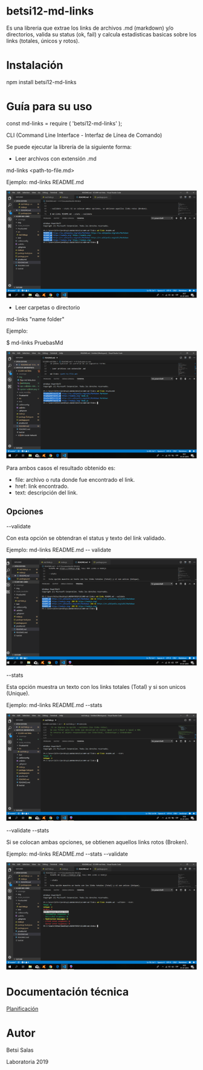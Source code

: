 # betsi12-md-links


Es una libreria que extrae los links de archivos .md (markdown) y/o directorios, valida su status (ok, fail) y calcula estadisticas basicas sobre los links (totales, únicos y rotos).

# Instalación

npm install betsi12-md-links

# Guía para su uso

const md-links = require ( 'betsi12-md-links' );

CLI (Command Line Interface - Interfaz de Línea de Comando)

Se puede ejecutar la librería de la siguiente forma:

- Leer archivos con extensión .md

md-links <path-to-file.md>

Ejemplo: md-links README.md

![Ejemplo opción leer README.md](./img/LeerMd.png)


- Leer carpetas o directorio

md-links "name folder"

Ejemplo:

$ md-links PruebasMd

![Ejemlo Leer carpeta](./img/LeerFolder.png)

Para ambos casos el resultado obtenido es:

- file: archivo o ruta donde fue encontrado el link.
- href: link encontrado.
- text: descripción del link.

## Opciones

--validate

Con esta opción se obtendran el status y texto del link validado.

Ejemplo: md-links README.md -- validate

![Opción --validate](./img/opcion--validate.png)









--stats

Esta opción muestra un texto con los links totales (Total) y si son unicos (Unique).

Ejemplo: md-links README.md --stats

![Opción --validate](./img/opc--stats.png)





--validate --stats 

Si se colocan ambas opciones, se obtienen aquellos links rotos (Broken).

Ejemplo: md-links README.md --stats --validate

![Opción --validate--stats](./img/opc--validate--stats.png)




# Documentación técnica
[Planificación](ttps://github.com/Betsi12/SCL009-md-links/projects/2)


# Autor

Betsi Salas

Laboratoria 2019